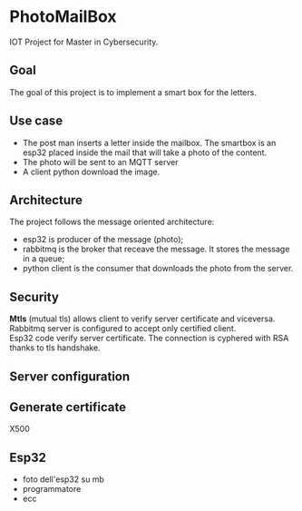 # PhotoMailBox
IOT Project for Master in Cybersecurity.

## Goal
The goal of this project is to implement a smart box for the letters. 

## Use case 
* The post man inserts a letter inside the mailbox. The smartbox is an esp32 placed inside the mail that will take a photo of the content.
* The photo will be sent to an MQTT server
* A client python download the image.

## Architecture
The project follows the message oriented architecture:
* esp32 is producer of the message (photo);
* rabbitmq is the broker that receave the message. It stores the message in a queue;
* python client is the consumer that downloads the photo from the server.

## Security
**Mtls** (mutual tls) allows client to verify server certificate and viceversa.  
Rabbitmq server is configured to accept only certified client.  
Esp32 code verify server certificate.
The connection is cyphered with RSA thanks to tls handshake.

## Server configuration 

## Generate certificate
X500

## Esp32

* foto dell'esp32 su mb
* programmatore
* ecc
